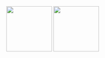 <div>
 <img height="120em" weight="45%" src="https://github-readme-stats.vercel.app/api?username=IanPZoega&show_icons=true&hide=stars,contribs,prs&rank_icon=github&include_all_commits=true&count_private=true&theme=github_dark">
 <img height="120em" weight="45%" src="https://github-readme-stats.vercel.app/api/top-langs/?username=IanpZoega&size_weight=0.5&count_weight=0.5&layout=compact&theme=github_dark">
</div>
